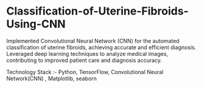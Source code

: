 # Classification-of-Uterine-Fibroids-Using-CNN
Implemented Convolutional Neural Network (CNN) for the automated 
classification of uterine fibroids, achieving accurate and efficient diagnosis. Leveraged deep learning techniques to 
analyze medical images, contributing to improved patient care and diagnosis accuracy.

Technology Stack :- Python, TensorFlow, Convolutional Neural Network(CNN) , Matplotlib, seaborn 
